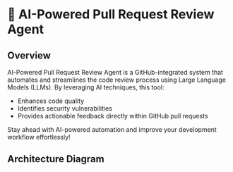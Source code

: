 # 🚀 AI-Powered Pull Request Review Agent


## Overview
AI-Powered Pull Request Review Agent is a GitHub-integrated system that automates and streamlines the code review process using Large Language Models (LLMs). By leveraging AI techniques, this tool:

- Enhances code quality
- Identifies security vulnerabilities
- Provides actionable feedback directly within GitHub pull requests

Stay ahead with AI-powered automation and improve your development workflow effortlessly!
## Architecture Diagram


